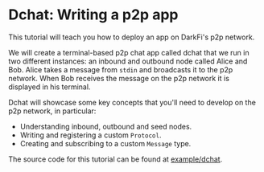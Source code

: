 # Dchat: Writing a p2p app

This tutorial will teach you how to deploy an app on DarkFi's p2p network.

We will create a terminal-based p2p chat app called dchat that we run
in two different instances: an inbound and outbound node called Alice
and Bob. Alice takes a message from `stdin` and broadcasts it to the
p2p network. When Bob receives the message on the p2p network it is
displayed in his terminal.

Dchat will showcase some key concepts that you'll need to develop on
the p2p network, in particular:

* Understanding inbound, outbound and seed nodes.
* Writing and registering a custom `Protocol`.
* Creating and subscribing to a custom `Message` type.

The source code for this tutorial can be found at
[example/dchat](https://github.com/darkrenaissance/darkfi/tree/master/example/dchat).


